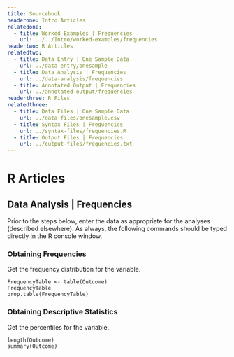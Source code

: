 ```yaml
---
title: Sourcebook
headerone: Intro Articles
relatedone:
  - title: Worked Examples | Frequencies
    url: ../../Intro/worked-examples/frequencies
headertwo: R Articles
relatedtwo:
  - title: Data Entry | One Sample Data
    url: ../data-entry/onesample
  - title: Data Analysis | Frequencies
    url: ../data-analysis/frequencies
  - title: Annotated Output | Frequencies
    url: ../annotated-output/frequencies
headerthree: R Files
relatedthree:
  - title: Data Files | One Sample Data
    url: ../data-files/onesample.csv
  - title: Syntax Files | Frequencies
    url: ../syntax-files/frequencies.R
  - title: Output Files | Frequencies
    url: ../output-files/frequencies.txt
---
```


# R Articles

## Data Analysis | Frequencies

Prior to the steps below, enter the data as appropriate for the analyses (described elsewhere). As always, the following commands should be typed directly in the R console window.

###  Obtaining Frequencies

Get the frequency distribution for the variable.

```{r}
FrequencyTable <- table(Outcome)
FrequencyTable
prop.table(FrequencyTable)
```

### Obtaining Descriptive Statistics

Get the percentiles for the variable.

```{r}
length(Outcome)
summary(Outcome)
```
